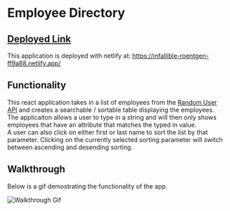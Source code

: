 # Employee Directory

## [Deployed Link](https://infallible-roentgen-ff9a88.netlify.app/)

This application is deployed with netlify at: https://infallible-roentgen-ff9a88.netlify.app/

## Functionality 

This react application takes in a list of employees from the [Random User API](https://randomuser.me/) and creates a searchable / sortable table displaying the employees.  
The applicaiton allows a user to type in a string and will then only shows employees that have an attribute that matches the typed in value.  
A user can also click on either first or last name to sort the list by that parameter. Clicking on the currently selected sorting parameter will switch between ascending and desending sorting.

## Walkthrough

Below is a gif demostrating the functionality of the app.

![Walkthrough Gif](https://github.com/MatthewRonaldJohnson/employee_directory/blob/main/README_Assets/Walkthrough%20Gif.gif?raw=true)
